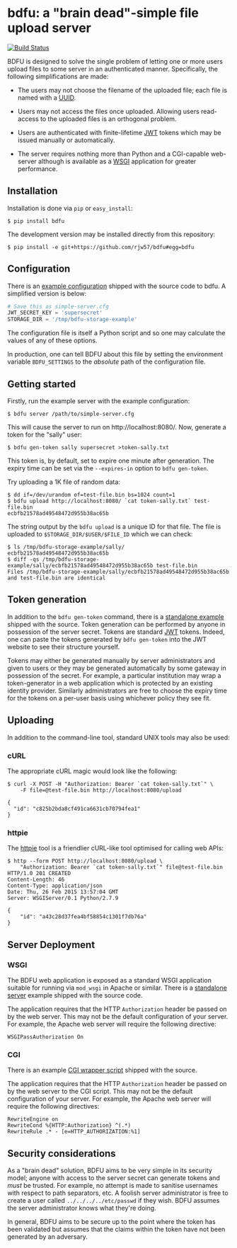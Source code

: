 # bdfu: a "brain dead"-simple file upload server

[![Build Status](https://travis-ci.org/rjw57/bdfu.svg?branch=master)](https://travis-ci.org/rjw57/bdfu)

BDFU is designed to solve the single problem of letting one or more users
upload files to some server in an authenticated manner. Specifically, the
following simplifications are made:

*   The users may not choose the filename of the uploaded file; each file is
    named with a
    [UUID](http://en.wikipedia.org/wiki/Universally_unique_identifier).

*   Users may not access the files once uploaded. Allowing users read-access to
    the uploaded files is an orthogonal problem.

*   Users are authenticated with finite-lifetime [JWT](http://jwt.io/) tokens
    which may be issued manually or automatically.

*   The server requires nothing more than Python and a CGI-capable web-server
    although is available as a
    [WSGI](http://en.wikipedia.org/wiki/Web_Server_Gateway_Interface)
    application for greater performance.

## Installation

Installation is done via ``pip`` or ``easy_install``:

```console
$ pip install bdfu
```

The development version may be installed directly from this repository:

```console
$ pip install -e git+https://github.com/rjw57/bdfu#egg=bdfu
```

## Configuration

There is an [example configuration](examples/simple-server.cfg) shipped with
the source code to bdfu. A simplified version is below:

```python
# Save this as simple-server.cfg
JWT_SECRET_KEY = 'supersecret'
STORAGE_DIR = '/tmp/bdfu-storage-example'
```

The configuration file is itself a Python script and so one may calculate the
values of any of these options.

In production, one can tell BDFU about this file by setting the environment
variable ``BDFU_SETTINGS`` to the *absolute* path of the configuration file.

## Getting started

Firstly, run the example server with the example configuration:

```console
$ bdfu server /path/to/simple-server.cfg
```

This will cause the server to run on http://localhost:8080/. Now, generate a
token for the "sally" user:

```console
$ bdfu gen-token sally supersecret >token-sally.txt
```

This token is, by default, set to expire one minute after generation. The
expiry time can be set via the ``--expires-in`` option to ``bdfu gen-token``.

Try uploading a 1K file of random data:

```console
$ dd if=/dev/urandom of=test-file.bin bs=1024 count=1
$ bdfu upload http://localhost:8080/ `cat token-sally.txt` test-file.bin
ecbfb21578ad49548472d955b38ac65b
```

The string output by the ``bdfu upload`` is a unique ID for that file. The file
is uploaded to ``$STORAGE_DIR/$USER/$FILE_ID`` which we can check:

```console
$ ls /tmp/bdfu-storage-example/sally/
ecbfb21578ad49548472d955b38ac65b
$ diff -qs /tmp/bdfu-storage-example/sally/ecbfb21578ad49548472d955b38ac65b test-file.bin
Files /tmp/bdfu-storage-example/sally/ecbfb21578ad49548472d955b38ac65b and test-file.bin are identical
```

## Token generation

In addition to the ``bdfu gen-token`` command, there is a [standalone
example](examples/make-token.py) shipped with the source. Token generation can
be performed by anyone in possession of the server secret. Tokens are standard
[JWT](http://jwt.io) tokens. Indeed, one can paste the tokens generated by
``bdfu gen-token`` into the JWT website to see their structure yourself.

Tokens may either be generated manually by server administrators and given to
users or they may be generated automatically by some gateway in possession of
the secret. For example, a particular institution may wrap a token-generator in
a web application which is protected by an existing identity provider.
Similarly administrators are free to choose the expiry time for the tokens on a
per-user basis using whichever policy they see fit.

## Uploading

In addition to the command-line tool, standard UNIX tools may also be used:

### cURL

The appropriate cURL magic would look like the following:

```console
$ curl -X POST -H "Authorization: Bearer `cat token-sally.txt`" \
    -F file=@test-file.bin http://localhost:8080/upload

{
  "id": "c825b2bda8cf491ca6631cb70794fea1"
}
```

### httpie

The [httpie](https://github.com/jakubroztocil/httpie) tool is a friendlier
cURL-like tool optimised for calling web APIs:

```console
$ http --form POST http://localhost:8080/upload \
    "Authorization: Bearer `cat token-sally.txt`" file@test-file.bin
HTTP/1.0 201 CREATED
Content-Length: 46
Content-Type: application/json
Date: Thu, 26 Feb 2015 13:57:04 GMT
Server: WSGIServer/0.1 Python/2.7.9

{
    "id": "a43c28d37fea4bf58854c1301f7db76a"
}
```

## Server Deployment

### WSGI

The BDFU web application is exposed as a standard WSGI application suitable for
running via ``mod_wsgi`` in Apache or similar. There is a [standalone
server](examples/simple-server.py) example shipped with the source code.

The application requires that the HTTP ``Authorization`` header be passed on by
the web server. This may not be the default configuration of your server. For
example, the Apache web server will require the following directive:

```
WSGIPassAuthorization On
```

### CGI

There is an example [CGI wrapper script](examples/cgi-bin/bdfu) shipped with
the source.

The application requires that the HTTP ``Authorization`` header be passed on by
the web server to the CGI script. This may not be the default configuration of
your server. For example, the Apache web server will require the following
directives:

```
RewriteEngine on
RewriteCond %{HTTP:Authorization} ^(.*)
RewriteRule .* - [e=HTTP_AUTHORIZATION:%1]
```

## Security considerations

As a "brain dead" solution, BDFU aims to be very simple in its security model;
anyone with access to the server secret can generate tokens and *must* be
trusted. For example, no attempt is made to sanitise usernames with respect to
path separators, etc. A foolish server administrator is free to create a user
called ``../../../../etc/passwd`` if they wish. BDFU assumes the server
administrator knows what they're doing.

In general, BDFU aims to be secure up to the point where the token has been
validated but assumes that the claims within the token have not been generated
by an adversary.

